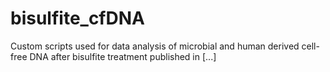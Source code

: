 # bisulfite_cfDNA
Custom scripts used for data analysis of microbial and human derived cell-free DNA after bisulfite treatment published in [...]
